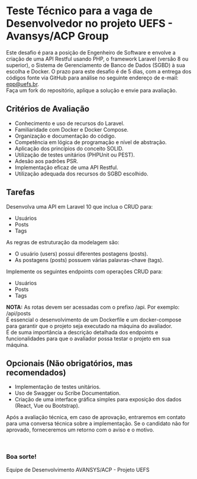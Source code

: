 # Teste Técnico para a vaga de Desenvolvedor no projeto UEFS - Avansys/ACP Group

Este desafio é para a posição de Engenheiro de Software e envolve a criação de uma API Restful usando PHP, o framework Laravel (versão 8 ou superior), o Sistema de Gerenciamento de Banco de Dados (SGBD) à sua escolha e Docker. O prazo para este desafio é de 5 dias, com a entrega dos códigos fonte via GitHub para análise no seguinte endereço de e-mail: epp@uefs.br. <br>
Faça um fork do repositório, aplique a solução e envie para avaliação.

## Critérios de Avaliação

- Conhecimento e uso de recursos do Laravel.
- Familiaridade com Docker e Docker Compose.
- Organização e documentação do código.
- Competência em lógica de programação e nível de abstração.
- Aplicação dos princípios do conceito SOLID.
- Utilização de testes unitários (PHPUnit ou PEST).
- Adesão aos padrões PSR.
- Implementação eficaz de uma API Restful.
- Utilização adequada dos recursos do SGBD escolhido.

## Tarefas

Desenvolva uma API em Laravel 10 que inclua o CRUD para:
- Usuários
- Posts
- Tags

As regras de estruturação da modelagem são:
- O usuário (users) possui diferentes postagens (posts).
- As postagens (posts) possuem várias palavras-chave (tags).

Implemente os seguintes endpoints com operações CRUD para:
- Usuários
- Posts
- Tags

**NOTA:**
As rotas devem ser acessadas com o prefixo /api. Por exemplo: /api/posts  
É essencial o desenvolvimento de um Dockerfile e um docker-compose para garantir que o projeto seja executado na máquina do avaliador.  
É de suma importância a descrição detalhada dos endpoints e funcionalidades para que o avaliador possa testar o projeto em sua máquina.

## Opcionais (Não obrigatórios, mas recomendados)

- Implementação de testes unitários.
- Uso de Swagger ou Scribe Documentation.
- Criação de uma interface gráfica simples para exposição dos dados (React, Vue ou Bootstrap).

Após a avaliação técnica, em caso de aprovação, entraremos em contato para uma conversa técnica sobre a implementação. Se o candidato não for aprovado, forneceremos um retorno com o aviso e o motivo.

<br>

### Boa sorte! <br>
Equipe de Desenvolvimento AVANSYS/ACP - Projeto UEFS
